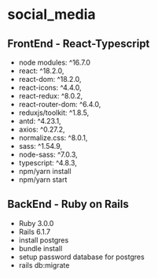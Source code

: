 # social_media

## FrontEnd - React-Typescript

- node modules: ^16.7.0
- react: ^18.2.0,
- react-dom: ^18.2.0,
- react-icons: ^4.4.0,
- react-redux: ^8.0.2,
- react-router-dom: ^6.4.0,
- reduxjs/toolkit: ^1.8.5,
- antd: ^4.23.1,
- axios: ^0.27.2,
- normalize.css: ^8.0.1,
- sass: ^1.54.9,
- node-sass: ^7.0.3,
- typescript: ^4.8.3,
- npm/yarn install
- npm/yarn start

## BackEnd - Ruby on Rails

- Ruby 3.0.0
- Rails 6.1.7
- install postgres
- bundle install
- setup password database for postgres
- rails db:migrate
